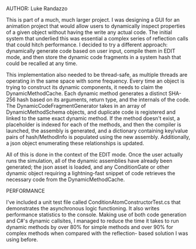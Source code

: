 AUTHOR: Luke Randazzo

This is part of a much, much larger project. I was designing a GUI for an animation project that would allow users to dynamically inspect
properties of a given object without having the write any actual code. The initial system that underlied this was essential a complex series
of reflection calls that could hitch performance. I decided to try a different approach: dynamically generate code based on
user input, compile them in EDIT mode, and then store the dynamic code fragments in a system hash that could be recalled at any time.

This implementation also needed to be thread-safe, as multiple threads are operating in the same space with some frequency. Every time
an object is trying to construct its dynamic components, it needs to claim the DynamicMethodCache. Each dynamic method generates a distinct SHA-256
hash based on its arguments, return type, and the internals of the code. The DynamicCodeFragmentGenerator takes in an array of DynamicMethodSchema
objects, and duplicate code is registered and linked to the same exact dynamic method. If the method doesn't exist, a placeholder is indexed
for each of the methods, and then the compiler is launched, the assembly is generated, and a dictionary containing key/value pairs of 
hash/MethodInfo is populated using the new assembly. Additionally, a json object enumerating these relationships is updated.

All of this is done in the context of the EDIT mode. Once the user actually runs the simulation, all of the dynamic assemblies have already
been generated; the json asset is loaded, and any ConditionGate or other dynamic object requiring a lightning-fast snippet of code
retrieves the necessary code from the DynamicMethodCache.

PERFORMANCE

I've included a unit test file called ConditionAtomConstructorTest.cs that demonstrates the asynchronous logic functioning. It also 
writes performance statistics to the console. Making use of both code generation and C#'s dynamic callsites, I managed to reduce
the time it takes to run dynamic methods by over 80% for simple methods and over 90% for complex methods when compared with the reflection-
based solution I was using before. 
